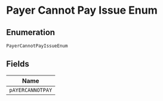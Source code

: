 
# Payer Cannot Pay Issue Enum

## Enumeration

`PayerCannotPayIssueEnum`

## Fields

| Name |
|  --- |
| `pAYERCANNOTPAY` |


